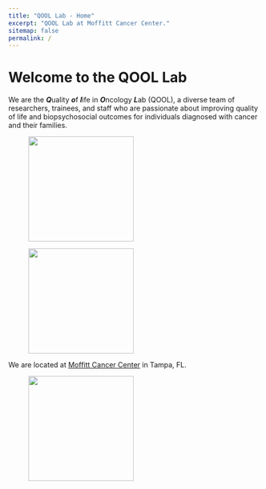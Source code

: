 ```yaml
---
title: "QOOL Lab - Home"
excerpt: "QOOL Lab at Moffitt Cancer Center."
sitemap: false
permalink: /
---
```


# Welcome to the QOOL Lab

We are the ***Q***uality ***o***f ***l***ife in ***O***ncology ***L***ab (QOOL), a diverse team of researchers, trainees, and staff who are passionate about improving quality of life and biopsychosocial outcomes for individuals diagnosed with cancer and their families.

<figure class="fourth">
   <img src="{{ site.url }}{{ site.baseurl }}/images/logos/Couple.jpg" style="width: 210px">
 </figure>
 
<figure class="fourth">
   <img src="{{ site.url }}{{ site.baseurl }}/images/stock_images/Digital.jpg" style="width: 210px">
 </figure>

We are located at [Moffitt Cancer Center](http://www.moffitt.org) in Tampa, FL.

<figure class="fourth">
   <img src="{{ site.url }}{{ site.baseurl }}/images/logos/Moffitt_logo.png" style="width: 210px">
 </figure>
